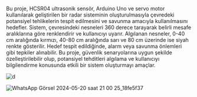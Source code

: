 Bu proje, HCSR04 ultrasonik sensör, Arduino Uno ve  servo motor kullanılarak geliştirilen bir radar sisteminin oluşturulmasıyla çevredeki potansiyel tehlikelerin  tespit edilmesini ve savunma amacıyla kullanılmasını hedefler. Sistem, çevresindeki nesneleri 360 derece tarayarak belirli	mesafe	aralıklarına	göre	renklendirir ve  kullanıcıyı	uyarır.	Algılanan nesneler,	0-40	cm aralığında kırmızı, 40-80 cm aralığında sarı ve 80 cm üzerinde ise siyah renkte gösterilir. Hedef tespit edildiğinde, alarm veya	savunma	önlemleri gibi tepkiler alınabilir.	Bu proje,	güvenlik senaryolarına uygun şekilde özelleştirilebilir olup, potansiyel tehditleri algılama ve kullanıcıyı bilgilendirme konusunda etkili bir sistem oluşturmayı amaçlar.

![d](https://github.com/FatihTurkmennn/probable-happiness/assets/106376148/7a762649-d020-456b-9dfb-b3877a2a1ca7)

![WhatsApp Görsel 2024-05-20 saat 21 00 25_18fe5f37](https://github.com/FatihTurkmennn/probable-happiness/assets/106376148/e4dbf1df-e5bf-4da4-b636-0a9333e2ef9f)




